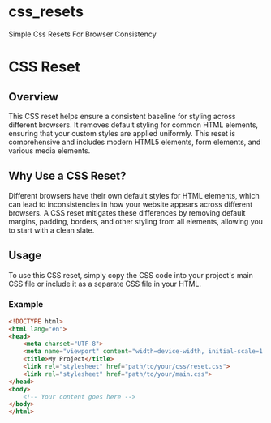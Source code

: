 # css_resets
Simple Css Resets For Browser Consistency

# CSS Reset

## Overview
This CSS reset helps ensure a consistent baseline for styling across different browsers. It removes default styling for common HTML elements, ensuring that your custom styles are applied uniformly. This reset is comprehensive and includes modern HTML5 elements, form elements, and various media elements.

## Why Use a CSS Reset?
Different browsers have their own default styles for HTML elements, which can lead to inconsistencies in how your website appears across different browsers. A CSS reset mitigates these differences by removing default margins, padding, borders, and other styling from all elements, allowing you to start with a clean slate.

## Usage
To use this CSS reset, simply copy the CSS code into your project's main CSS file or include it as a separate CSS file in your HTML.

### Example
```html
<!DOCTYPE html>
<html lang="en">
<head>
    <meta charset="UTF-8">
    <meta name="viewport" content="width=device-width, initial-scale=1.0">
    <title>My Project</title>
    <link rel="stylesheet" href="path/to/your/css/reset.css">
    <link rel="stylesheet" href="path/to/your/main.css">
</head>
<body>
    <!-- Your content goes here -->
</body>
</html>
